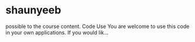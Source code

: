 # shaunyeeb
possible to the course content. Code Use You are welcome to use this code in your own applications. If you would lik…
